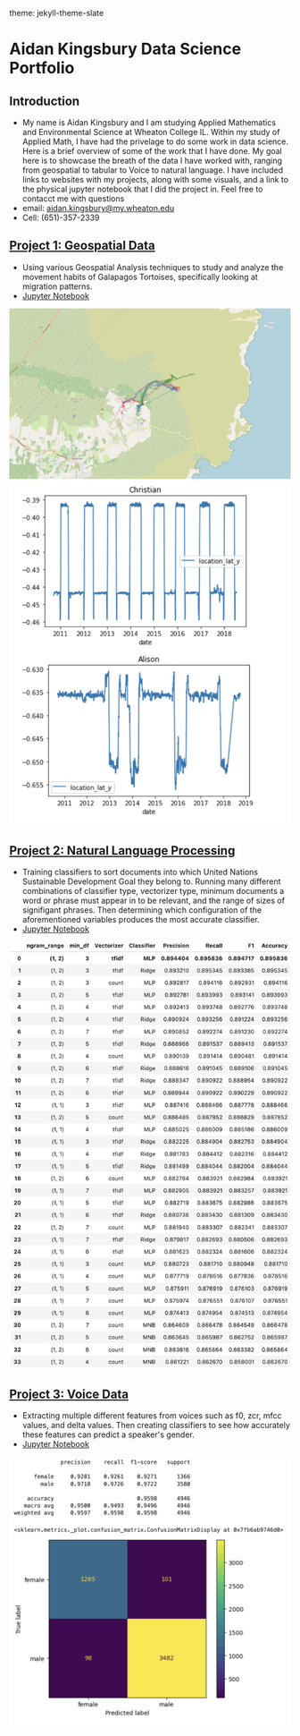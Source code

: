 theme: jekyll-theme-slate
# Aidan Kingsbury Data Science Portfolio
## Introduction
* My name is Aidan Kingsbury and I am studying Applied Mathematics and Environmental Science at
 Wheaton College IL. Within my study of Applied Math, I have had the privelage
 to do some work in data science. Here is a brief overview of some of the 
 work that I have done. My goal here is to showcase the breath of the data I have
 worked with, ranging from geospatial to tabular to Voice to natural language. I have included
 links to websites with my projects, along with some visuals, and a link to the 
 physical jupyter notebook that I did the project in. Feel free to contacct me with
 questions 
* email: aidan.kingsbury@my.wheaton.edu
* Cell: (651)-357-2339


## [Project 1: Geospatial Data](https://Akingz123.github.io/Portfolio/Project_02.html)
* Using various Geospatial Analysis techniques to study and analyze the movement habits of
 Galapagos Tortoises, specifically looking at migration patterns.
* [Jupyter Notebook](https://github.com/Akingz123/Portfolio/blob/main/Project_02.ipynb)

![](/Tortoise_map.png)
![](/Lat_graph.png)

## [Project 2: Natural Language Processing](https://Akingz123.github.io/Portfolio/Project_03.html)
* Training classifiers to sort documents into which United Nations Sustainable Development Goal
they belong to. Running many different combinations of classifier type, vectorizer type, minimum documents
a word or phrase must appear in to be relevant, and the range of sizes of signifigant phrases. Then determining
which configuration of the aforementioned variables produces the most accurate classifier.
* [Jupyter Notebook](/Project_03.ipynb)

![](/nlp_output.png)

## [Project 3: Voice Data](https://Akingz123.github.io/Portfolio/HW_09.html)
* Extracting multiple different features from voices such as f0, zcr, mfcc values, and delta values. Then
 creating classifiers to see how accurately these features can predict a speaker's gender.
* [Jupyter Notebook](https://github.com/Akingz123/Portfolio/blob/main/Project_02.ipynb)

![](/classifier_table.png)
